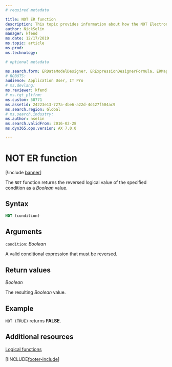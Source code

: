 ```yaml
---
# required metadata

title: NOT ER function
description: This topic provides information about how the NOT Electronic reporting (ER) function is used.
author: NickSelin
manager: kfend
ms.date: 12/17/2019
ms.topic: article
ms.prod: 
ms.technology: 

# optional metadata

ms.search.form: ERDataModelDesigner, ERExpressionDesignerFormula, ERMappedFormatDesigner, ERModelMappingDesigner
# ROBOTS: 
audience: Application User, IT Pro
# ms.devlang: 
ms.reviewer: kfend
# ms.tgt_pltfrm: 
ms.custom: 58771
ms.assetid: 24223e13-727a-4be6-a22d-4d427f504ac9
ms.search.region: Global
# ms.search.industry: 
ms.author: nselin
ms.search.validFrom: 2016-02-28
ms.dyn365.ops.version: AX 7.0.0

---
```


# NOT ER function

[!include [banner](../includes/banner.md)]

The `NOT` function returns the reversed logical value of the specified condition as a *Boolean* value.

## Syntax

```vb
NOT (condition)
```

## Arguments

`condition`: *Boolean*

A valid conditional expression that must be reversed.

## Return values

*Boolean*

The resulting *Boolean* value.

## Example

`NOT (TRUE)` returns **FALSE**.

## Additional resources

[Logical functions](er-functions-category-logical.md)


[!INCLUDE[footer-include](../../../includes/footer-banner.md)]